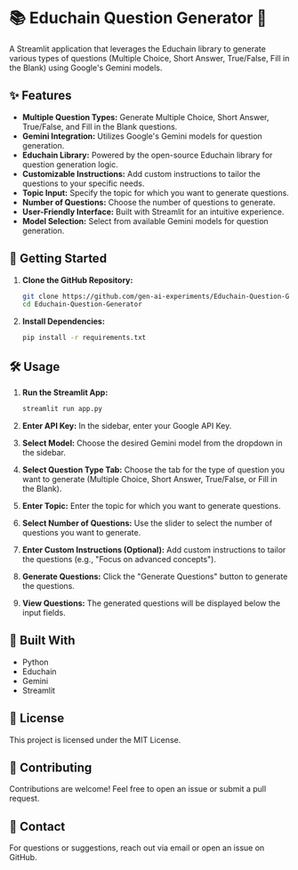 # 📚 Educhain Question Generator 🚀

A Streamlit application that leverages the Educhain library to generate various types of questions (Multiple Choice, Short Answer, True/False, Fill in the Blank) using Google's Gemini models.

## ✨ Features

*   **Multiple Question Types:** Generate Multiple Choice, Short Answer, True/False, and Fill in the Blank questions.
*   **Gemini Integration:** Utilizes Google's Gemini models for question generation.
*   **Educhain Library:** Powered by the open-source Educhain library for question generation logic.
*   **Customizable Instructions:** Add custom instructions to tailor the questions to your specific needs.
*   **Topic Input:** Specify the topic for which you want to generate questions.
*   **Number of Questions:** Choose the number of questions to generate.
*   **User-Friendly Interface:** Built with Streamlit for an intuitive experience.
*   **Model Selection:** Select from available Gemini models for question generation.

## 🚀 Getting Started

1.  **Clone the GitHub Repository:**
    ```bash
    git clone https://github.com/gen-ai-experiments/Educhain-Question-Generator.git
    cd Educhain-Question-Generator
    ```

2.  **Install Dependencies:**
    ```bash
    pip install -r requirements.txt
    ```

## 🛠️ Usage

1.  **Run the Streamlit App:**
    ```bash
    streamlit run app.py
    ```

2.  **Enter API Key:** In the sidebar, enter your Google API Key.

3.  **Select Model:** Choose the desired Gemini model from the dropdown in the sidebar.

4.  **Select Question Type Tab:** Choose the tab for the type of question you want to generate (Multiple Choice, Short Answer, True/False, or Fill in the Blank).

5.  **Enter Topic:** Enter the topic for which you want to generate questions.

6.  **Select Number of Questions:** Use the slider to select the number of questions you want to generate.

7.  **Enter Custom Instructions (Optional):** Add custom instructions to tailor the questions (e.g., "Focus on advanced concepts").

8.  **Generate Questions:** Click the "Generate Questions" button to generate the questions.

9.  **View Questions:** The generated questions will be displayed below the input fields.



## 🧠 Built With

*   Python
*   Educhain
*   Gemini
*   Streamlit

## 📄 License

This project is licensed under the MIT License.

## 🙌 Contributing

Contributions are welcome! Feel free to open an issue or submit a pull request.

## 📩 Contact

For questions or suggestions, reach out via email or open an issue on GitHub.

